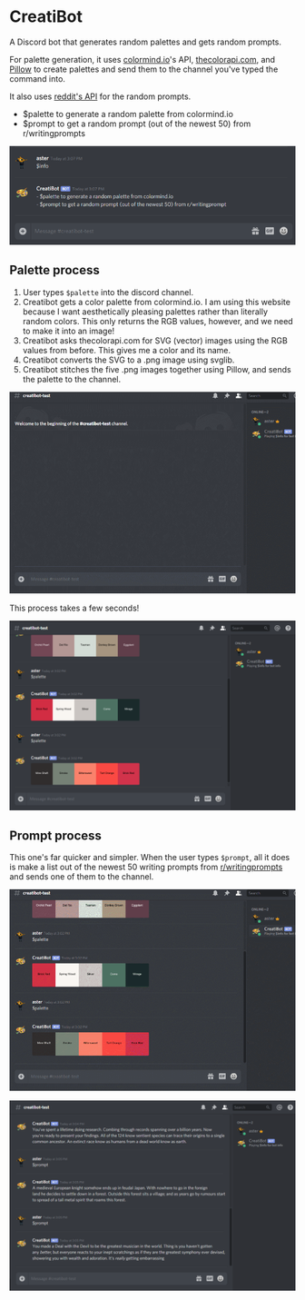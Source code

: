# CreatiBot
A Discord bot that generates random palettes and gets random prompts.

For palette generation, it uses [colormind.io](http://colormind.io/api/)'s API, [thecolorapi.com](https://www.thecolorapi.com/), and [Pillow](https://python-pillow.org/) to create palettes and send them to the channel you've typed the command into.

It also uses [reddit's API](https://www.reddit.com/dev/api) for the random prompts.

* $palette to generate a random palette from colormind.io
* $prompt to get a random prompt (out of the newest 50) from r/writingprompts

![](https://github.com/pieartsy/CreatiBot/blob/master/info.png)

## Palette process
1. User types `$palette` into the discord channel.
2. Creatibot gets a color palette from colormind.io. I am using this website because I want aesthetically pleasing palettes rather than literally random colors. This only returns the RGB values, however, and we need to make it into an image!
3. Creatibot asks thecolorapi.com for SVG (vector) images using the RGB values from before. This gives me a color and its name.
4. Creatibot converts the SVG to a .png image using svglib.
5. Creatibot stitches the five .png images together using Pillow, and sends the palette to the channel.

![](https://github.com/pieartsy/CreatiBot/blob/master/palette.gif)

This process takes a few seconds!

![](https://github.com/pieartsy/CreatiBot/blob/master/palettes.png)

## Prompt process
This one's far quicker and simpler. When the user types `$prompt`, all it does is make a list out of the newest 50 writing prompts from [r/writingprompts](https://www.reddit.com/r/WritingPrompts/) and sends one of them to the channel.

![](https://github.com/pieartsy/CreatiBot/blob/master/prompt.gif)

![](https://github.com/pieartsy/CreatiBot/blob/master/prompts.png)
